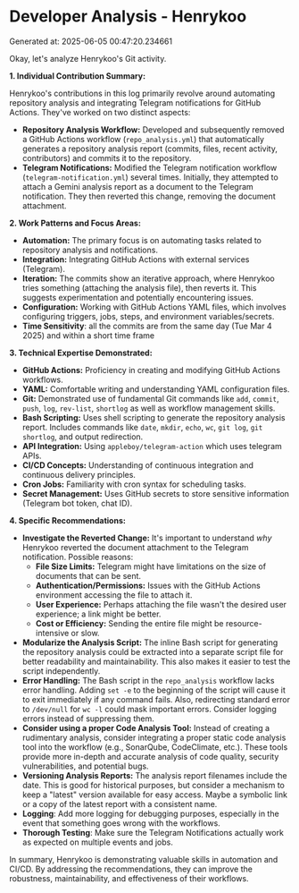 # Developer Analysis - Henrykoo
Generated at: 2025-06-05 00:47:20.234661

Okay, let's analyze Henrykoo's Git activity.

**1. Individual Contribution Summary:**

Henrykoo's contributions in this log primarily revolve around automating repository analysis and integrating Telegram notifications for GitHub Actions. They've worked on two distinct aspects:

*   **Repository Analysis Workflow:**  Developed and subsequently removed a GitHub Actions workflow (`repo_analysis.yml`) that automatically generates a repository analysis report (commits, files, recent activity, contributors) and commits it to the repository.
*   **Telegram Notifications:**  Modified the Telegram notification workflow (`telegram-notification.yml`) several times. Initially, they attempted to attach a Gemini analysis report as a document to the Telegram notification.  They then reverted this change, removing the document attachment.

**2. Work Patterns and Focus Areas:**

*   **Automation:**  The primary focus is on automating tasks related to repository analysis and notifications.
*   **Integration:**  Integrating GitHub Actions with external services (Telegram).
*   **Iteration:**  The commits show an iterative approach, where Henrykoo tries something (attaching the analysis file), then reverts it.  This suggests experimentation and potentially encountering issues.
*   **Configuration:** Working with GitHub Actions YAML files, which involves configuring triggers, jobs, steps, and environment variables/secrets.
*   **Time Sensitivity**: all the commits are from the same day (Tue Mar 4 2025) and within a short time frame

**3. Technical Expertise Demonstrated:**

*   **GitHub Actions:**  Proficiency in creating and modifying GitHub Actions workflows.
*   **YAML:**  Comfortable writing and understanding YAML configuration files.
*   **Git:**  Demonstrated use of fundamental Git commands like `add`, `commit`, `push`, `log`, `rev-list`, `shortlog` as well as workflow management skills.
*   **Bash Scripting:**  Uses shell scripting to generate the repository analysis report.  Includes commands like `date`, `mkdir`, `echo`, `wc`, `git log`, `git shortlog`, and output redirection.
*   **API Integration:** Using `appleboy/telegram-action` which uses telegram APIs.
*   **CI/CD Concepts:** Understanding of continuous integration and continuous delivery principles.
*   **Cron Jobs:** Familiarity with cron syntax for scheduling tasks.
*   **Secret Management:** Uses GitHub secrets to store sensitive information (Telegram bot token, chat ID).

**4. Specific Recommendations:**

*   **Investigate the Reverted Change:**  It's important to understand *why* Henrykoo reverted the document attachment to the Telegram notification.  Possible reasons:
    *   **File Size Limits:** Telegram might have limitations on the size of documents that can be sent.
    *   **Authentication/Permissions:** Issues with the GitHub Actions environment accessing the file to attach it.
    *   **User Experience:**  Perhaps attaching the file wasn't the desired user experience; a link might be better.
    *   **Cost or Efficiency:** Sending the entire file might be resource-intensive or slow.
*   **Modularize the Analysis Script:** The inline Bash script for generating the repository analysis could be extracted into a separate script file for better readability and maintainability.  This also makes it easier to test the script independently.
*   **Error Handling:** The Bash script in the `repo_analysis` workflow lacks error handling. Adding `set -e` to the beginning of the script will cause it to exit immediately if any command fails. Also, redirecting standard error to `/dev/null` for `wc -l` could mask important errors. Consider logging errors instead of suppressing them.
*   **Consider using a proper Code Analysis Tool:**  Instead of creating a rudimentary analysis, consider integrating a proper static code analysis tool into the workflow (e.g., SonarQube, CodeClimate, etc.). These tools provide more in-depth and accurate analysis of code quality, security vulnerabilities, and potential bugs.
*   **Versioning Analysis Reports:** The analysis report filenames include the date.  This is good for historical purposes, but consider a mechanism to keep a "latest" version available for easy access.  Maybe a symbolic link or a copy of the latest report with a consistent name.
*   **Logging**: Add more logging for debugging purposes, especially in the event that something goes wrong with the workflows.
*   **Thorough Testing**: Make sure the Telegram Notifications actually work as expected on multiple events and jobs.

In summary, Henrykoo is demonstrating valuable skills in automation and CI/CD. By addressing the recommendations, they can improve the robustness, maintainability, and effectiveness of their workflows.
